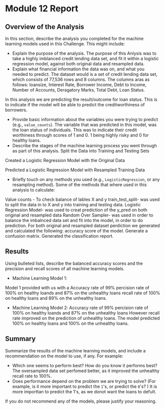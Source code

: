 # Module 12 Report 

## Overview of the Analysis

In this section, describe the analysis you completed for the machine learning models used in this Challenge. This might include:

* Explain the purpose of the analysis.
The purpose of this Anlysis was to take a highly imblanced credit lending data set, and fit it within a logistic regression model, against both original data and resampled data.   
* Explain what financial information the data was on, and what you needed to predict.
The dataset would is a set of credit lending data set, which consists of 77,536 rows and 8 columns. The columns aras as follows:
   loansize, 
   Interest Rate, 
   Borrower Income, 
   Debt to Income, 
   Number of Accounts, 
   Deragatory Marks, 
   Total Debt, 
   Loan Status. 
   
In this analysis we are predicting the result/outcome for loan status. This is to indicate if the model will be able to predict the creditworthiness of borrowers.
* Provide basic information about the variables you were trying to predict (e.g., `value_counts`).
The variable that was predicted in this model, was the loan status of individuals. This was to indicate their credit worthiness through scores of 1 and 0. 1 being highly risky and 0 for healthy loans. 
* Describe the stages of the machine learning process you went through as part of this analysis.
Split the Data into Training and Testing Sets

Created a Logistic Regression Model with the Original Data

Predicted a Logistic Regression Model with Resampled Training Data
* Briefly touch on any methods you used (e.g., `LogisticRegression`, or any resampling method).
Some of the methods that where used in this analysis to calculate:

Value counts - To check balance of lables X and y
train_test_split- was used to split the data in to X and y into training and testing data.
Logistic Regression Model- was used to creat prediction of the y_pred on both original and resampled data
Random Over Sampler- was used in order to balance the imbalnced data set and fit into the model, in order to do prediction.
For both original and resampled dataset perdiction we generated and calculated the following:
    accuracy score of the model.
    Generate a confusion matrix.
    Generated the classification report.
## Results

Using bulleted lists, describe the balanced accuracy scores and the precision and recall scores of all machine learning models.

* Machine Learning Model 1:
      
 Model 1 provided with us with a 
     Accuracy rate of 99%
     percision rate of 100% on healthy loands and 87% on the unhealthy loans
     recall rate of 100% on healthy loans and 89% on the unhealthy loans. 
     


* Machine Learning Model 2:
 Accuracy rate of 99%
 percision rate of 100% on healthy loands and 87% on the unhealthy loans
 However recall rate improved on the prediction of unhealthy loans. The model predicted 100% on healthy loans and 100% on the unhealthy loans. 

## Summary

Summarize the results of the machine learning models, and include a recommendation on the model to use, if any. For example:
* Which one seems to perform best? How do you know it performs best?
The oversampled data set perfomed better, as it improved the unhealthy recall rate to 100%. 
* Does performance depend on the problem we are trying to solve? (For example, is it more important to predict the `1`'s, or predict the `0`'s? )
It is more importtan to predict the 1's, as we donot want the loans to defult. 

If you do not recommend any of the models, please justify your reasoning.

